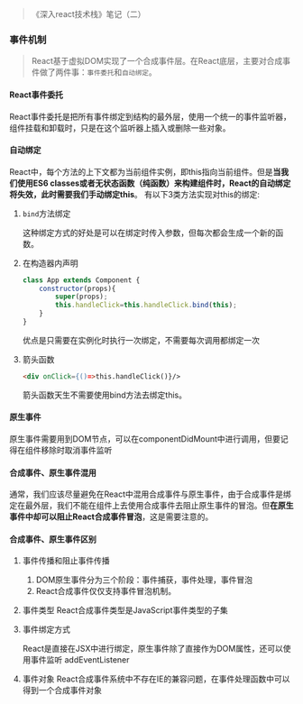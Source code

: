 > 《深入react技术栈》笔记（二）

### 事件机制

> React基于虚拟DOM实现了一个合成事件层。在React底层，主要对合成事件做了两件事：`事件委托`和`自动绑定`。
#### React事件委托

React事件委托是把所有事件绑定到结构的最外层，使用一个统一的事件监听器，组件挂载和卸载时，只是在这个监听器上插入或删除一些对象。

#### 自动绑定

React中，每个方法的上下文都为当前组件实例，即this指向当前组件。但是**当我们使用ES6 classes或者无状态函数（纯函数）来构建组件时，React的自动绑定将失效，此时需要我们手动绑定this**。
有以下3类方法实现对this的绑定:
1. `bind`方法绑定

    <div onClick={this.handleClick.bind(this,'test')}/>这种绑定方式的好处是可以在绑定时传入参数，但每次都会生成一个新的函数。

2. 在构造器内声明

    ```javascript
    class App extends Component {
        constructor(props){
            super(props);
            this.handleClick=this.handleClick.bind(this);
        }
    }
    ```
    优点是只需要在实例化时执行一次绑定，不需要每次调用都绑定一次
    
3. 箭头函数

    ```HTML
    <div onClick={()=>this.handleClick()}/>
    ```
    箭头函数天生不需要使用bind方法去绑定this。
    
#### 原生事件

原生事件需要用到DOM节点，可以在componentDidMount中进行调用，但要记得在组件移除时取消事件监听

#### 合成事件、原生事件混用

通常，我们应该尽量避免在React中混用合成事件与原生事件，由于合成事件是绑定在最外层，我们不能在组件上去使用合成事件去阻止原生事件的冒泡。但**在原生事件中却可以阻止React合成事件冒泡**，这是需要注意的。

#### 合成事件、原生事件区别

1. 事件传播和阻止事件传播
    1. DOM原生事件分为三个阶段：事件捕获，事件处理，事件冒泡
    2. React合成事件仅仅支持事件冒泡机制。

2. 事件类型
    React合成事件类型是JavaScript事件类型的子集

3. 事件绑定方式
    
    React是直接在JSX中进行绑定，原生事件除了直接作为DOM属性，还可以使用事件监听 addEventListener

4. 事件对象
    React合成事件系统中不存在IE的兼容问题，在事件处理函数中可以得到一个合成事件对象